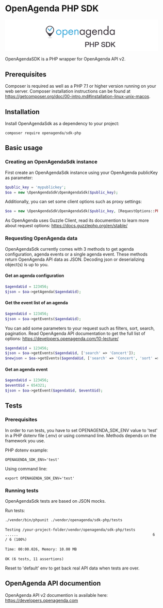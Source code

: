 # OpenAgenda PHP SDK
![Home Image](git-header.jpg)

OpenAgendaSDK is a PHP wrapper for OpenAgenda API v2.
 
## Prerequisites
Composer is required as well as a PHP 7.1 or higher version running on your web server.
Composer installation instructions can be found at https://getcomposer.org/doc/00-intro.md#installation-linux-unix-macos.

## Installation
Install OpenAgendaSdk as a dependency to your project:
```
composer require openagenda/sdk-php
```

## Basic usage

### Creating an OpenAgendaSdk instance

First create an OpenAgendaSdk instance using your OpenAgenda publicKey as parameter:
```php
$public_key = 'mypublickey';
$oa = new \OpenAgendaSdk\OpenAgendaSdk($public_key);
```
Additionally, you can set some client options such as proxy settings:
```php
$oa = new \OpenAgendaSdk\OpenAgendaSdk($public_key, [RequestOptions::PROXY => '127.0.0.1:8888']);
```
As OpenAgenda uses Guzzle Client, read its documention to learn more about request options: https://docs.guzzlephp.org/en/stable/  

### Requesting OpenAgenda data

OpenAgendaSdk currently comes with 3 methods to get agenda configuration, agenda events or a single agenda event.
These methods return OpenAgenda API data as JSON. Decoding json or deserializing object(s) is up to you.

#### Get an agenda configuration
```php
$agendaUid = 123456;
$json = $oa->getAgenda($agendaUid);
```

#### Get the event list of an agenda
```php
$agendaUid = 123456;
$json = $oa->getEvents($agendaUid);
```
You can add some parameters to your request such as filters, sort, search, pagination. Read OpenAgenda API documentation to get the full list of options: https://developers.openagenda.com/10-lecture/ 
```php
$agendaUid = 123456;
$json = $oa->getEvents($agendaUid, ['search' => 'Concert']);
$newjson = $oa->getEvents($agendaUid, ['search' => 'Concert', 'sort' => 'timings.asc', 'feature' => 1]);
```

#### Get an agenda event
```php
$agendaUid = 123456;
$eventUid = 654321;
$json = $oa->getEvent($agendaUid, $eventUid);
```

## Tests

### Prerequisites
In order to run tests, you have to set OPENAGENDA_SDK_ENV value to 'test' in a PHP dotenv file (.env) or using command line. Methods depends on the framework you use.

PHP dotenv example:
```
OPENAGENDA_SDK_ENV='test'
```
Using command line:
```
export OPENAGENDA_SDK_ENV='test'
```
### Running tests
OpenAgendaSdk tests are based on JSON mocks.

Run tests:

```
./vendor/bin/phpunit ./vendor/openagenda/sdk-php/tests

Testing /your-project-folder/vendor/openagenda/sdk-php/tests
......                                                              6 / 6 (100%)

Time: 00:00.026, Memory: 10.00 MB

OK (6 tests, 11 assertions)

```
Reset to 'default' env to get back real API data when tests are over. 


## OpenAgenda API documention
OpenAgenda API v2 documention is available here: https://developers.openagenda.com